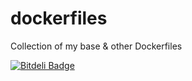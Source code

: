 dockerfiles
===========

Collection of my base &amp; other Dockerfiles


[![Bitdeli Badge](https://d2weczhvl823v0.cloudfront.net/voxxit/dockerfiles/trend.png)](https://bitdeli.com/free "Bitdeli Badge")

